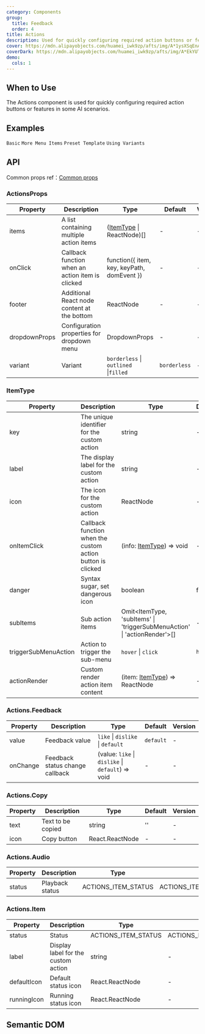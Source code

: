 ```yaml
---
category: Components
group:
  title: Feedback
  order: 4
title: Actions
description: Used for quickly configuring required action buttons or features in some AI scenarios.
cover: https://mdn.alipayobjects.com/huamei_iwk9zp/afts/img/A*1ysXSqEnAckAAAAAAAAAAAAADgCCAQ/original
coverDark: https://mdn.alipayobjects.com/huamei_iwk9zp/afts/img/A*EkYUTotf-eYAAAAAAAAAAAAADgCCAQ/original
demo:
  cols: 1
---
```


## When to Use

The Actions component is used for quickly configuring required action buttons or features in some AI scenarios.

## Examples

<!-- prettier-ignore -->
<code src="./demo/basic.tsx">Basic</code>
<code src="./demo/sub.tsx">More Menu Items</code>
<code src="./demo/preset.tsx">Preset Template</code>
<code src="./demo/variant.tsx">Using Variants</code>

## API

Common props ref：[Common props](/docs/react/common-props)

### ActionsProps

| Property | Description | Type | Default | Version |
| --- | --- | --- | --- | --- |
| items | A list containing multiple action items | ([ItemType](#itemtype) \| ReactNode)[] | - | - |
| onClick | Callback function when an action item is clicked | function({ item, key, keyPath, domEvent }) | - | - |
| footer | Additional React node content at the bottom | ReactNode | - | - |
| dropdownProps | Configuration properties for dropdown menu | DropdownProps | - | - |
| variant | Variant | `borderless` \| `outlined` \|`filled` | `borderless` | - |

### ItemType

| Property | Description | Type | Default | Version |
| --- | --- | --- | --- | --- |
| key | The unique identifier for the custom action | string | - | - |
| label | The display label for the custom action | string | - | - |
| icon | The icon for the custom action | ReactNode | - | - |
| onItemClick | Callback function when the custom action button is clicked | (info: [ItemType](#itemtype)) => void | - | - |
| danger | Syntax sugar, set dangerous icon | boolean | false | - |
| subItems | Sub action items | Omit<ItemType, 'subItems' \| 'triggerSubMenuAction' \| 'actionRender'>[] | - | - |
| triggerSubMenuAction | Action to trigger the sub-menu | `hover` \| `click` | `hover` | - |
| actionRender | Custom render action item content | (item: [ItemType](#itemtype)) => ReactNode | - | - |

### Actions.Feedback

| Property | Description | Type | Default | Version |
| --- | --- | --- | --- | --- |
| value | Feedback value | `like` \| `dislike` \| `default` | `default` | - |
| onChange | Feedback status change callback | (value: `like` \| `dislike` \| `default`) => void | - | - |

### Actions.Copy

| Property | Description       | Type            | Default | Version |
| -------- | ----------------- | --------------- | ------- | ------- |
| text     | Text to be copied | string          | ''      | -       |
| icon     | Copy button       | React.ReactNode | -       | -       |

### Actions.Audio

| Property | Description     | Type                | Default                     | Version |
| -------- | --------------- | ------------------- | --------------------------- | ------- |
| status   | Playback status | ACTIONS_ITEM_STATUS | ACTIONS_ITEM_STATUS.DEFAULT | -       |

### Actions.Item

| Property | Description | Type | Default | Version |
| --- | --- | --- | --- | --- |
| status | Status | ACTIONS_ITEM_STATUS | ACTIONS_ITEM_STATUS.DEFAULT | - |
| label | Display label for the custom action | string | - | - |
| defaultIcon | Default status icon | React.ReactNode | - | - |
| runningIcon | Running status icon | React.ReactNode | - | - |

## Semantic DOM

<code src="./demo/_semantic.tsx" simplify="true"></code>
